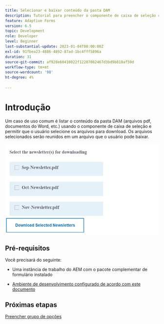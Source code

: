 ```yaml
---
title: Selecionar e baixar conteúdo da pasta DAM
description: Tutorial para preencher o componente de caixa de seleção com o conteúdo da pasta do DAM e permitir que o usuário baixe o conteúdo selecionado.
feature: Adaptive Forms
version: 6.5
topic: Development
role: Developer
level: Beginner
last-substantial-update: 2023-01-04T00:00:00Z
exl-id: 91fbea23-4886-4892-87ad-1bc4fff5896a
duration: 31
source-git-commit: af928e60410022f12207082467d3bd9b818af59d
workflow-type: tm+mt
source-wordcount: '98'
ht-degree: 4%

---
```


# Introdução

Um caso de uso comum é listar o conteúdo da pasta DAM (arquivos pdf, documentos do Word, etc.) usando o componente de caixa de seleção e permitir que o usuário selecione os arquivos para download. Os arquivos selecionados serão reunidos em um arquivo que o usuário pode baixar.

![caso de uso](assets/newsletters-download1.png)

## Pré-requisitos

Você precisará do seguinte:

* Uma instância de trabalho do AEM com o pacote complementar de formulário instalado

* [Ambiente de desenvolvimento configurado de acordo com este documento](https://experienceleague.adobe.com/docs/experience-manager-learn/forms/creating-your-first-osgi-bundle/create-your-first-osgi-bundle.html)

## Próximas etapas

[Preencher grupo de opções](./populating-choice-group-with-dam-folder-content.md)
